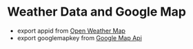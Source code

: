 # Weather Data and Google Map

-   export appid from [Open Weather Map](https://openweathermap.org/api)
-   export googlemapkey from [Google Map Api](https://developers.google.com/maps/documentation/javascript/get-api-key)

